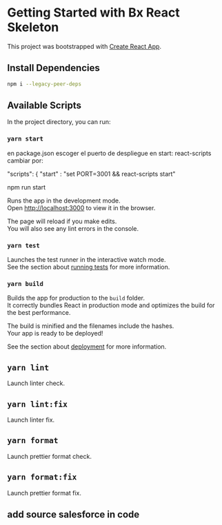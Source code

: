 # Getting Started with Bx React Skeleton

This project was bootstrapped with [Create React App](https://github.com/facebook/create-react-app).

## Install Dependencies

```bash
npm i --legacy-peer-deps
```

## Available Scripts

In the project directory, you can run:

### `yarn start`
en package.json escoger el puerto de despliegue en start: react-scripts cambiar por:

 "scripts": {
    "start" : "set PORT=3001 && react-scripts start"
    
npm run start

Runs the app in the development mode.\
Open [http://localhost:3000](http://localhost:3000) to view it in the browser.

The page will reload if you make edits.\
You will also see any lint errors in the console.

### `yarn test`

Launches the test runner in the interactive watch mode.\
See the section about [running tests](https://facebook.github.io/create-react-app/docs/running-tests) for more information.

### `yarn build`

Builds the app for production to the `build` folder.\
It correctly bundles React in production mode and optimizes the build for the best performance.

The build is minified and the filenames include the hashes.\
Your app is ready to be deployed!

See the section about [deployment](https://facebook.github.io/create-react-app/docs/deployment) for more information.

## `yarn lint`

Launch linter check.

## `yarn lint:fix`

Launch linter fix.

## `yarn format`

Launch prettier format check.

## `yarn format:fix`

Launch prettier format fix.

## add source salesforce in code
